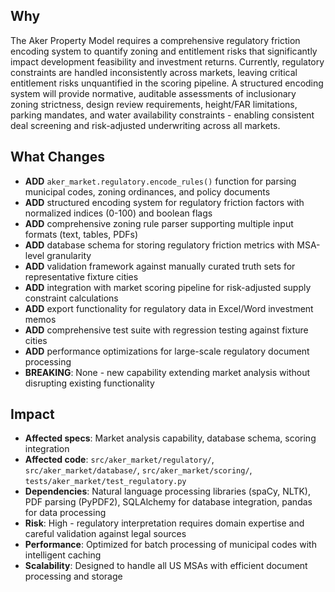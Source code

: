 ## Why

The Aker Property Model requires a comprehensive regulatory friction encoding system to quantify zoning and entitlement risks that significantly impact development feasibility and investment returns. Currently, regulatory constraints are handled inconsistently across markets, leaving critical entitlement risks unquantified in the scoring pipeline. A structured encoding system will provide normative, auditable assessments of inclusionary zoning strictness, design review requirements, height/FAR limitations, parking mandates, and water availability constraints - enabling consistent deal screening and risk-adjusted underwriting across all markets.

## What Changes

- **ADD** `aker_market.regulatory.encode_rules()` function for parsing municipal codes, zoning ordinances, and policy documents
- **ADD** structured encoding system for regulatory friction factors with normalized indices (0-100) and boolean flags
- **ADD** comprehensive zoning rule parser supporting multiple input formats (text, tables, PDFs)
- **ADD** database schema for storing regulatory friction metrics with MSA-level granularity
- **ADD** validation framework against manually curated truth sets for representative fixture cities
- **ADD** integration with market scoring pipeline for risk-adjusted supply constraint calculations
- **ADD** export functionality for regulatory data in Excel/Word investment memos
- **ADD** comprehensive test suite with regression testing against fixture cities
- **ADD** performance optimizations for large-scale regulatory document processing
- **BREAKING**: None - new capability extending market analysis without disrupting existing functionality

## Impact

- **Affected specs**: Market analysis capability, database schema, scoring integration
- **Affected code**: `src/aker_market/regulatory/`, `src/aker_market/database/`, `src/aker_market/scoring/`, `tests/aker_market/test_regulatory.py`
- **Dependencies**: Natural language processing libraries (spaCy, NLTK), PDF parsing (PyPDF2), SQLAlchemy for database integration, pandas for data processing
- **Risk**: High - regulatory interpretation requires domain expertise and careful validation against legal sources
- **Performance**: Optimized for batch processing of municipal codes with intelligent caching
- **Scalability**: Designed to handle all US MSAs with efficient document processing and storage
